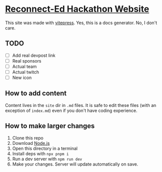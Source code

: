 # [Reconnect-Ed Hackathon Website](https://reconnect-ed.github.io/)

This site was made with [vitepress](https://vitepress.vuejs.org/). Yes, this is a docs generator. No, I don't care.

## TODO

- [ ] Add real devpost link
- [ ] Real sponsors
- [ ] Actual team
- [ ] Actual twitch
- [ ] New icon

## How to add content

Content lives in the `site` dir in `.md` files.
It is safe to edit these files (with an exception of `index.md`) even if you don't have coding experience.

## How to make larger changes

1. Clone this repo
1. Download [Node.js](https://nodejs.org/en/download/current/)
1. Open this directory in a terminal
1. Install deps with `npx pnpm i`
1. Run a dev server with `npm run dev`
1. Make your changes. Server will update automatically on save.
